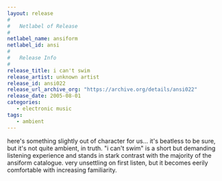 ```yaml
---
layout: release
#
#   Netlabel of Release
#
netlabel_name: ansiform
netlabel_id: ansi
#
#   Release Info
#
release_title: i can't swim
release_artist: unknown artist
release_id: ansi022
release_url_archive_org: "https://archive.org/details/ansi022"
release_date: 2005-08-01
categories:
   - electronic music
tags:
   - ambient
---
```

here's something slightly out of character for us... it's beatless to be sure, but it's not quite ambient, in truth. "i can't swim" is a short but demanding listening experience and stands in stark contrast with the majority of the ansiform catalogue. very unsettling on first listen, but it becomes eerily comfortable with increasing familiarity.
